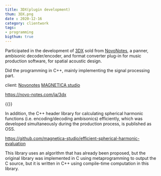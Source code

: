 ```yaml
---
title: 3DX(plugin development)
thum: 3DX.png
date : 2020-12-16
category: clientwork
tags:
- programming
bigthum: true
---
```


Participated in the development of [3DX](https://novo-notes.com/en/3dx) sold from [NovoNotes](https://novo-notes.com/ja), a panner, ambisonic decoder/encoder, and format converter plug-in for  music production software, for spatial acoustic design.

Did the programming in C++, mainly implementing the signal processing part.

client: [Novonotes](https://novo-notes.com/ja) [MAGNETICA studio](https://www.magnetica-studio.com/)


https://novo-notes.com/ja/3dx

{{<tweet user="tomoya_nonymous" id="1340533705756962816" >}}

In addition, the C++ header library for calculating spherical harmonic functions (i.e. encoding/decoding ambisonics) efficiently, which was developed simultaneously during the production process, is published as OSS.

https://github.com/magnetica-studio/efficient-spherical-harmonic-evaluation

This library uses an algorithm that has already been proposed, but the original library was implemented in C using metaprogramming to output the C source, but it is written in C++ using compile-time computation in this library.